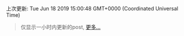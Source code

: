
  
 上次更新: Tue Jun 18 2019 15:00:48 GMT+0000 (Coordinated Universal Time) 

 > 仅显示一小时内更新的post, [更多...](screenshots/)
  